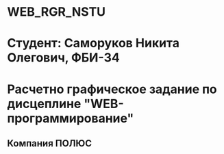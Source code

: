 # WEB_RGR_NSTU
# Студент: Саморуков Никита Олегович, ФБИ-34

# Расчетно графическое задание по дисцеплине "WEB-программирование"

## Компания ПОЛЮС